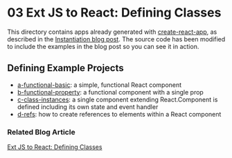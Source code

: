 # 03 Ext JS to React: Defining Classes

This directory contains apps already generated with [create-react-app](https://www.npmjs.com/package/create-react-app), as described in the
[Instantiation blog post](https://moduscreate.com/blog/extjs-react-class-instantiation-code-style/).  The
source code has been modified to include the examples in the blog post so you
can see it in action.

## Defining Example Projects

 - [a-functional-basic](./a-functional-basic): a simple, functional React
 component
 - [b-functional-property](./b-functional-property): a functional component with
 a single prop
 - [c-class-instances](./c-class-instances): a single component extending
 React.Component is defined including its own state and event handler
 - [d-refs](./d-refs): how to create references to elements within a React
 component

### Related Blog Article

[Ext JS to React: Defining Classes](https://moduscreate.com/blog/ext-js-react-defining-classes/)